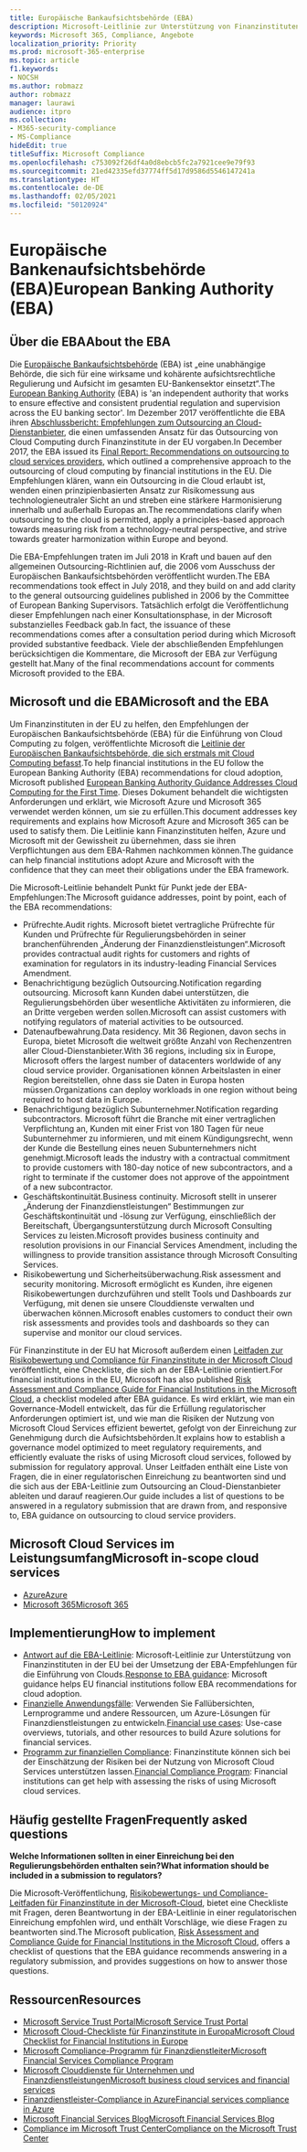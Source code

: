 ```yaml
---
title: Europäische Bankaufsichtsbehörde (EBA)
description: Microsoft-Leitlinie zur Unterstützung von Finanzinstituten in der EU bei der Umsetzung der EBA-Empfehlungen für die Einführung von Clouds.
keywords: Microsoft 365, Compliance, Angebote
localization_priority: Priority
ms.prod: microsoft-365-enterprise
ms.topic: article
f1.keywords:
- NOCSH
ms.author: robmazz
author: robmazz
manager: laurawi
audience: itpro
ms.collection:
- M365-security-compliance
- MS-Compliance
hideEdit: true
titleSuffix: Microsoft Compliance
ms.openlocfilehash: c753092f26df4a0d8ebcb5fc2a7921cee9e79f93
ms.sourcegitcommit: 21ed42335efd37774ff5d17d9586d5546147241a
ms.translationtype: HT
ms.contentlocale: de-DE
ms.lasthandoff: 02/05/2021
ms.locfileid: "50120924"
---
```

# <a name="european-banking-authority-eba"></a><span data-ttu-id="d3da5-104">Europäische Bankenaufsichtsbehörde (EBA)</span><span class="sxs-lookup"><span data-stu-id="d3da5-104">European Banking Authority (EBA)</span></span>

## <a name="about-the-eba"></a><span data-ttu-id="d3da5-105">Über die EBA</span><span class="sxs-lookup"><span data-stu-id="d3da5-105">About the EBA</span></span>

<span data-ttu-id="d3da5-106">Die [Europäische Bankaufsichtsbehörde](https://eba.europa.eu/) (EBA) ist „eine unabhängige Behörde, die sich für eine wirksame und kohärente aufsichtsrechtliche Regulierung und Aufsicht im gesamten EU-Bankensektor einsetzt“.</span><span class="sxs-lookup"><span data-stu-id="d3da5-106">The [European Banking Authority](https://eba.europa.eu/) (EBA) is 'an independent authority that works to ensure effective and consistent prudential regulation and supervision across the EU banking sector'.</span></span> <span data-ttu-id="d3da5-107">Im Dezember 2017 veröffentlichte die EBA ihren [Abschlussbericht: Empfehlungen zum Outsourcing an Cloud-Dienstanbieter](https://eba.europa.eu/documents/10180/2170121/Final+draft+Recommendations+on+Cloud+Outsourcing+%28EBA-Rec-2017-03%29.pdf/5fa5cdde-3219-4e95-946d-0c0d05494362), die einen umfassenden Ansatz für das Outsourcing von Cloud Computing durch Finanzinstitute in der EU vorgaben.</span><span class="sxs-lookup"><span data-stu-id="d3da5-107">In December 2017, the EBA issued its [Final Report: Recommendations on outsourcing to cloud services providers](https://eba.europa.eu/documents/10180/2170121/Final+draft+Recommendations+on+Cloud+Outsourcing+%28EBA-Rec-2017-03%29.pdf/5fa5cdde-3219-4e95-946d-0c0d05494362), which outlined a comprehensive approach to the outsourcing of cloud computing by financial institutions in the EU.</span></span> <span data-ttu-id="d3da5-108">Die Empfehlungen klären, wann ein Outsourcing in die Cloud erlaubt ist, wenden einen prinzipienbasierten Ansatz zur Risikomessung aus technologieneutraler Sicht an und streben eine stärkere Harmonisierung innerhalb und außerhalb Europas an.</span><span class="sxs-lookup"><span data-stu-id="d3da5-108">The recommendations clarify when outsourcing to the cloud is permitted, apply a principles-based approach towards measuring risk from a technology-neutral perspective, and strive towards greater harmonization within Europe and beyond.</span></span>

<span data-ttu-id="d3da5-109">Die EBA-Empfehlungen traten im Juli 2018 in Kraft und bauen auf den allgemeinen Outsourcing-Richtlinien auf, die 2006 vom Ausschuss der Europäischen Bankaufsichtsbehörden veröffentlicht wurden.</span><span class="sxs-lookup"><span data-stu-id="d3da5-109">The EBA recommendations took effect in July 2018, and they build on and add clarity to the general outsourcing guidelines published in 2006 by the Committee of European Banking Supervisors.</span></span> <span data-ttu-id="d3da5-110">Tatsächlich erfolgt die Veröffentlichung dieser Empfehlungen nach einer Konsultationsphase, in der Microsoft substanzielles Feedback gab.</span><span class="sxs-lookup"><span data-stu-id="d3da5-110">In fact, the issuance of these recommendations comes after a consultation period during which Microsoft provided substantive feedback.</span></span> <span data-ttu-id="d3da5-111">Viele der abschließenden Empfehlungen berücksichtigen die Kommentare, die Microsoft der EBA zur Verfügung gestellt hat.</span><span class="sxs-lookup"><span data-stu-id="d3da5-111">Many of the final recommendations account for comments Microsoft provided to the EBA.</span></span>

## <a name="microsoft-and-the-eba"></a><span data-ttu-id="d3da5-112">Microsoft und die EBA</span><span class="sxs-lookup"><span data-stu-id="d3da5-112">Microsoft and the EBA</span></span>

<span data-ttu-id="d3da5-113">Um Finanzinstituten in der EU zu helfen, den Empfehlungen der Europäischen Bankaufsichtsbehörde (EBA) für die Einführung von Cloud Computing zu folgen, veröffentlichte Microsoft die [Leitlinie der Europäischen Bankaufsichtsbehörde, die sich erstmals mit Cloud Computing befasst](https://aka.ms/FinServ-Guide-EuBankAuth).</span><span class="sxs-lookup"><span data-stu-id="d3da5-113">To help financial institutions in the EU follow the European Banking Authority (EBA) recommendations for cloud adoption, Microsoft published [European Banking Authority Guidance Addresses Cloud Computing for the First Time](https://aka.ms/FinServ-Guide-EuBankAuth).</span></span> <span data-ttu-id="d3da5-114">Dieses Dokument behandelt die wichtigsten Anforderungen und erklärt, wie Microsoft Azure und Microsoft 365 verwendet werden können, um sie zu erfüllen.</span><span class="sxs-lookup"><span data-stu-id="d3da5-114">This document addresses key requirements and explains how Microsoft Azure and Microsoft 365 can be used to satisfy them.</span></span> <span data-ttu-id="d3da5-115">Die Leitlinie kann Finanzinstituten helfen, Azure und Microsoft mit der Gewissheit zu übernehmen, dass sie ihren Verpflichtungen aus dem EBA-Rahmen nachkommen können.</span><span class="sxs-lookup"><span data-stu-id="d3da5-115">The guidance can help financial institutions adopt Azure and Microsoft with the confidence that they can meet their obligations under the EBA framework.</span></span>

<span data-ttu-id="d3da5-116">Die Microsoft-Leitlinie behandelt Punkt für Punkt jede der EBA-Empfehlungen:</span><span class="sxs-lookup"><span data-stu-id="d3da5-116">The Microsoft guidance addresses, point by point, each of the EBA recommendations:</span></span>

- <span data-ttu-id="d3da5-117">Prüfrechte.</span><span class="sxs-lookup"><span data-stu-id="d3da5-117">Audit rights.</span></span> <span data-ttu-id="d3da5-118">Microsoft bietet vertragliche Prüfrechte für Kunden und Prüfrechte für Regulierungsbehörden in seiner branchenführenden „Änderung der Finanzdienstleistungen“.</span><span class="sxs-lookup"><span data-stu-id="d3da5-118">Microsoft provides contractual audit rights for customers and rights of examination for regulators in its industry-leading Financial Services Amendment.</span></span>
- <span data-ttu-id="d3da5-119">Benachrichtigung bezüglich Outsourcing.</span><span class="sxs-lookup"><span data-stu-id="d3da5-119">Notification regarding outsourcing.</span></span> <span data-ttu-id="d3da5-120">Microsoft kann Kunden dabei unterstützen, die Regulierungsbehörden über wesentliche Aktivitäten zu informieren, die an Dritte vergeben werden sollen.</span><span class="sxs-lookup"><span data-stu-id="d3da5-120">Microsoft can assist customers with notifying regulators of material activities to be outsourced.</span></span>
- <span data-ttu-id="d3da5-121">Datenaufbewahrung.</span><span class="sxs-lookup"><span data-stu-id="d3da5-121">Data residency.</span></span> <span data-ttu-id="d3da5-122">Mit 36 Regionen, davon sechs in Europa, bietet Microsoft die weltweit größte Anzahl von Rechenzentren aller Cloud-Dienstanbieter.</span><span class="sxs-lookup"><span data-stu-id="d3da5-122">With 36 regions, including six in Europe, Microsoft offers the largest number of datacenters worldwide of any cloud service provider.</span></span> <span data-ttu-id="d3da5-123">Organisationen können Arbeitslasten in einer Region bereitstellen, ohne dass sie Daten in Europa hosten müssen.</span><span class="sxs-lookup"><span data-stu-id="d3da5-123">Organizations can deploy workloads in one region without being required to host data in Europe.</span></span>
- <span data-ttu-id="d3da5-124">Benachrichtigung bezüglich Subunternehmer.</span><span class="sxs-lookup"><span data-stu-id="d3da5-124">Notification regarding subcontractors.</span></span> <span data-ttu-id="d3da5-125">Microsoft führt die Branche mit einer vertraglichen Verpflichtung an, Kunden mit einer Frist von 180 Tagen für neue Subunternehmer zu informieren, und mit einem Kündigungsrecht, wenn der Kunde die Bestellung eines neuen Subunternehmers nicht genehmigt.</span><span class="sxs-lookup"><span data-stu-id="d3da5-125">Microsoft leads the industry with a contractual commitment to provide customers with 180-day notice of new subcontractors, and a right to terminate if the customer does not approve of the appointment of a new subcontractor.</span></span>
- <span data-ttu-id="d3da5-126">Geschäftskontinuität.</span><span class="sxs-lookup"><span data-stu-id="d3da5-126">Business continuity.</span></span> <span data-ttu-id="d3da5-127">Microsoft stellt in unserer „Änderung der Finanzdienstleistungen“ Bestimmungen zur Geschäftskontinuität und -lösung zur Verfügung, einschließlich der Bereitschaft, Übergangsunterstützung durch Microsoft Consulting Services zu leisten.</span><span class="sxs-lookup"><span data-stu-id="d3da5-127">Microsoft provides business continuity and resolution provisions in our Financial Services Amendment, including the willingness to provide transition assistance through Microsoft Consulting Services.</span></span>
- <span data-ttu-id="d3da5-128">Risikobewertung und Sicherheitsüberwachung.</span><span class="sxs-lookup"><span data-stu-id="d3da5-128">Risk assessment and security monitoring.</span></span> <span data-ttu-id="d3da5-129">Microsoft ermöglicht es Kunden, ihre eigenen Risikobewertungen durchzuführen und stellt Tools und Dashboards zur Verfügung, mit denen sie unsere Clouddienste verwalten und überwachen können.</span><span class="sxs-lookup"><span data-stu-id="d3da5-129">Microsoft enables customers to conduct their own risk assessments and provides tools and dashboards so they can supervise and monitor our cloud services.</span></span>

<span data-ttu-id="d3da5-130">Für Finanzinstitute in der EU hat Microsoft außerdem einen [Leitfaden zur Risikobewertung und Compliance für Finanzinstitute in der Microsoft Cloud](https://aka.ms/RiskGovernanceGuide) veröffentlicht, eine Checkliste, die sich an der EBA-Leitlinie orientiert.</span><span class="sxs-lookup"><span data-stu-id="d3da5-130">For financial institutions in the EU, Microsoft has also published [Risk Assessment and Compliance Guide for Financial Institutions in the Microsoft Cloud](https://aka.ms/RiskGovernanceGuide), a checklist modeled after EBA guidance.</span></span> <span data-ttu-id="d3da5-131">Es wird erklärt, wie man ein Governance-Modell entwickelt, das für die Erfüllung regulatorischer Anforderungen optimiert ist, und wie man die Risiken der Nutzung von Microsoft Cloud Services effizient bewertet, gefolgt von der Einreichung zur Genehmigung durch die Aufsichtsbehörden.</span><span class="sxs-lookup"><span data-stu-id="d3da5-131">It explains how to establish a governance model optimized to meet regulatory requirements, and efficiently evaluate the risks of using Microsoft cloud services, followed by submission for regulatory approval.</span></span> <span data-ttu-id="d3da5-132">Unser Leitfaden enthält eine Liste von Fragen, die in einer regulatorischen Einreichung zu beantworten sind und die sich aus der EBA-Leitlinie zum Outsourcing an Cloud-Dienstanbieter ableiten und darauf reagieren.</span><span class="sxs-lookup"><span data-stu-id="d3da5-132">Our guide includes a list of questions to be answered in a regulatory submission that are drawn from, and responsive to, EBA guidance on outsourcing to cloud service providers.</span></span>

## <a name="microsoft-in-scope-cloud-services"></a><span data-ttu-id="d3da5-133">Microsoft Cloud Services im Leistungsumfang</span><span class="sxs-lookup"><span data-stu-id="d3da5-133">Microsoft in-scope cloud services</span></span>

- [<span data-ttu-id="d3da5-134">Azure</span><span class="sxs-lookup"><span data-stu-id="d3da5-134">Azure</span></span>](https://aka.ms/AzureCompliance)
- [<span data-ttu-id="d3da5-135">Microsoft 365</span><span class="sxs-lookup"><span data-stu-id="d3da5-135">Microsoft 365</span></span>](https://aka.ms/o365-compliance-framework)

## <a name="how-to-implement"></a><span data-ttu-id="d3da5-136">Implementierung</span><span class="sxs-lookup"><span data-stu-id="d3da5-136">How to implement</span></span>

- <span data-ttu-id="d3da5-137">[Antwort auf die EBA-Leitlinie](https://aka.ms/FinServ-Guide-EuBankAuth): Microsoft-Leitlinie zur Unterstützung von Finanzinstituten in der EU bei der Umsetzung der EBA-Empfehlungen für die Einführung von Clouds.</span><span class="sxs-lookup"><span data-stu-id="d3da5-137">[Response to EBA guidance](https://aka.ms/FinServ-Guide-EuBankAuth): Microsoft guidance helps EU financial institutions follow EBA recommendations for cloud adoption.</span></span>
- <span data-ttu-id="d3da5-138">[Finanzielle Anwendungsfälle](/azure/industry/financial/): Verwenden Sie Fallübersichten, Lernprogramme und andere Ressourcen, um Azure-Lösungen für Finanzdienstleistungen zu entwickeln.</span><span class="sxs-lookup"><span data-stu-id="d3da5-138">[Financial use cases](/azure/industry/financial/): Use-case overviews, tutorials, and other resources to build Azure solutions for financial services.</span></span>
- <span data-ttu-id="d3da5-139">[Programm zur finanziellen Compliance](https://aka.ms/FSCP-Print): Finanzinstitute können sich bei der Einschätzung der Risiken bei der Nutzung von Microsoft Cloud Services unterstützen lassen.</span><span class="sxs-lookup"><span data-stu-id="d3da5-139">[Financial Compliance Program](https://aka.ms/FSCP-Print): Financial institutions can get help with assessing the risks of using Microsoft cloud services.</span></span>

## <a name="frequently-asked-questions"></a><span data-ttu-id="d3da5-140">Häufig gestellte Fragen</span><span class="sxs-lookup"><span data-stu-id="d3da5-140">Frequently asked questions</span></span>

<span data-ttu-id="d3da5-141">**Welche Informationen sollten in einer Einreichung bei den Regulierungsbehörden enthalten sein?**</span><span class="sxs-lookup"><span data-stu-id="d3da5-141">**What information should be included in a submission to regulators?**</span></span>

<span data-ttu-id="d3da5-142">Die Microsoft-Veröffentlichung, [Risikobewertungs- und Compliance-Leitfaden für Finanzinstitute in der Microsoft-Cloud](https://aka.ms/RiskGovernanceGuide), bietet eine Checkliste mit Fragen, deren Beantwortung in der EBA-Leitlinie in einer regulatorischen Einreichung empfohlen wird, und enthält Vorschläge, wie diese Fragen zu beantworten sind.</span><span class="sxs-lookup"><span data-stu-id="d3da5-142">The Microsoft publication, [Risk Assessment and Compliance Guide for Financial Institutions in the Microsoft Cloud](https://aka.ms/RiskGovernanceGuide), offers a checklist of questions that the EBA guidance recommends answering in a regulatory submission, and provides suggestions on how to answer those questions.</span></span>

## <a name="resources"></a><span data-ttu-id="d3da5-143">Ressourcen</span><span class="sxs-lookup"><span data-stu-id="d3da5-143">Resources</span></span>

- [<span data-ttu-id="d3da5-144">Microsoft Service Trust Portal</span><span class="sxs-lookup"><span data-stu-id="d3da5-144">Microsoft Service Trust Portal</span></span>](https://aka.ms/STP)
- [<span data-ttu-id="d3da5-145">Microsoft Cloud-Checkliste für Finanzinstitute in Europa</span><span class="sxs-lookup"><span data-stu-id="d3da5-145">Microsoft Cloud Checklist for Financial Institutions in Europe</span></span>](https://query.prod.cms.rt.microsoft.com/cms/api/am/binary/RE4IPF3)
- [<span data-ttu-id="d3da5-146">Microsoft Compliance-Programm für Finanzdienstleiter</span><span class="sxs-lookup"><span data-stu-id="d3da5-146">Microsoft Financial Services Compliance Program</span></span>](https://aka.ms/FSCP-Print)
- [<span data-ttu-id="d3da5-147">Microsoft Clouddienste für Unternehmen und Finanzdienstleistungen</span><span class="sxs-lookup"><span data-stu-id="d3da5-147">Microsoft business cloud services and financial services</span></span>](https://www.microsoft.com/trustcenter/cloudservices/financialservices)
- [<span data-ttu-id="d3da5-148">Finanzdienstleister-Compliance in Azure</span><span class="sxs-lookup"><span data-stu-id="d3da5-148">Financial services compliance in Azure</span></span>](https://azure.microsoft.com/resources/videos/azurecon-2015-financial-services-compliance-in-azure/)
- [<span data-ttu-id="d3da5-149">Microsoft Financial Services Blog</span><span class="sxs-lookup"><span data-stu-id="d3da5-149">Microsoft Financial Services Blog</span></span>](https://techcommunity.microsoft.com/t5/Financial-Services-Blog/bg-p/FinancialServicesBlog)
- [<span data-ttu-id="d3da5-150">Compliance im Microsoft Trust Center</span><span class="sxs-lookup"><span data-stu-id="d3da5-150">Compliance on the Microsoft Trust Center</span></span>](https://www.microsoft.com/trust-center/compliance/compliance-overview)
